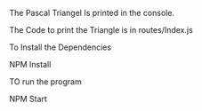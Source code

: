 The Pascal Triangel Is printed in the console.

The Code to print the Triangle is in routes/Index.js

To Install the Dependencies

NPM Install


TO run the program

NPM Start
